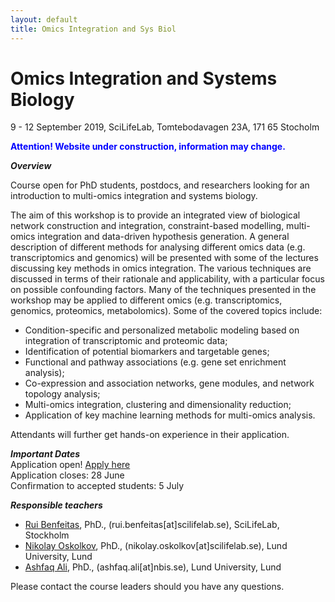 ```yaml
---
layout: default
title: Omics Integration and Sys Biol
---
```


# Omics Integration and Systems Biology
9 - 12 September 2019, SciLifeLab, Tomtebodavagen 23A, 171 65 Stocholm

**<span style="color:blue">Attention! Website under construction, information may change.</span>**

***Overview***

Course open for PhD students, postdocs, and researchers looking for an introduction to multi-omics integration and systems biology.

The aim of this workshop is to provide an integrated view of biological network construction and integration, constraint-based modelling, multi-omics integration and data-driven hypothesis generation.  A general description of different methods for analysing different omics data (e.g. transcriptomics and genomics) will be presented with some of the lectures discussing key methods in omics integration. The various techniques are discussed in terms of their rationale and applicability, with a particular focus on possible confounding factors. Many of the techniques presented in the workshop may be applied to different omics (e.g. transcriptomics, genomics, proteomics, metabolomics). Some of the covered topics include:  
- Condition-specific and personalized metabolic modeling based on integration of transcriptomic and proteomic data;  
- Identification of potential biomarkers and targetable genes;  
- Functional and pathway associations (e.g. gene set enrichment analysis);  
- Co-expression and association networks, gene modules, and network topology analysis;  
- Multi-omics integration, clustering and dimensionality reduction;  
- Application of key machine learning methods for multi-omics analysis. 

Attendants will further get hands-on experience in their application.  

***Important Dates***  
Application open! [Apply here](https://forms.gle/FQCF7FSiyUeP8MjX8)  
Application closes: 28 June  
Confirmation to accepted students: 5 July  


***Responsible teachers***
- [Rui Benfeitas](https://nbis.se/about/staff/rui-benfeitas), PhD., (rui.benfeitas[at]scilifelab.se), SciLifeLab, Stockholm
- [Nikolay Oskolkov](https://nbis.se/about/staff/nikolay-oskolkov), PhD., (nikolay.oskolkov[at]scilifelab.se), Lund University, Lund
- [Ashfaq Ali](https://nbis.se/about/staff/ashfaq-ali/), PhD., (ashfaq.ali[at]nbis.se), Lund University, Lund

Please contact the course leaders should you have any questions.